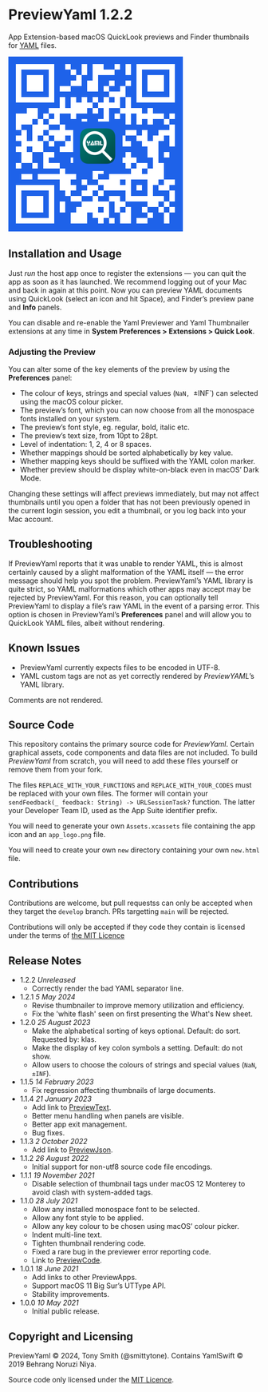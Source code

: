 # PreviewYaml 1.2.2 #

App Extension-based macOS QuickLook previews and Finder thumbnails for [YAML](https://yaml.org) files.

![PreviewYaml App Store QR code](qr-code-py.jpg)

## Installation and Usage ##

Just *run* the host app once to register the extensions &mdash; you can quit the app as soon as it has launched. We recommend logging out of your Mac and back in again at this point. Now you can preview YAML documents using QuickLook (select an icon and hit Space), and Finder’s preview pane and **Info** panels.

You can disable and re-enable the Yaml Previewer and Yaml Thumbnailer extensions at any time in **System Preferences > Extensions > Quick Look**.

### Adjusting the Preview ###

You can alter some of the key elements of the preview by using the **Preferences** panel:

- The colour of keys, strings and special values (`NaN, `±INF`) can selected using the macOS colour picker.
- The preview’s font, which you can now choose from all the monospace fonts installed on your system.
- The preview’s font style, eg. regular, bold, italic etc.
- The preview’s text size, from 10pt to 28pt.
- Level of indentation: 1, 2, 4 or 8 spaces.
- Whether mappings should be sorted alphabetically by key value.
- Whether mapping keys should be suffixed with the YAML colon marker.
- Whether preview should be display white-on-black even in macOS’ Dark Mode.

Changing these settings will affect previews immediately, but may not affect thumbnails until you open a folder that has not been previously opened in the current login session, you edit a thumbnail, or you log back into your Mac account.

## Troubleshooting ##

If PreviewYaml reports that it was unable to render YAML, this is almost certainly caused by a slight malformation of the YAML itself — the error message should help you spot the problem. PreviewYaml’s YAML library is quite strict, so YAML malformations which other apps may accept may be rejected by PreviewYaml. For this reason, you can optionally tell PreviewYaml to display a file’s raw YAML in the event of a parsing error. This option is chosen in PreviewYaml’s **Preferences** panel and will allow you to QuickLook YAML files, albeit without rendering.

## Known Issues ##

* PreviewYaml currently expects files to be encoded in UTF-8.
* YAML custom tags are not as yet correctly rendered by *PreviewYAML*’s YAML library.

Comments are not rendered.

## Source Code ##

This repository contains the primary source code for *PreviewYaml*. Certain graphical assets, code components and data files are not included. To build *PreviewYaml* from scratch, you will need to add these files yourself or remove them from your fork.

The files `REPLACE_WITH_YOUR_FUNCTIONS` and `REPLACE_WITH_YOUR_CODES` must be replaced with your own files. The former will contain your `sendFeedback(_ feedback: String) -> URLSessionTask?` function. The latter your Developer Team ID, used as the App Suite identifier prefix.

You will need to generate your own `Assets.xcassets` file containing the app icon and an `app_logo.png` file.

You will need to create your own `new` directory containing your own `new.html` file.

## Contributions ##

Contributions are welcome, but pull requestss can only be accepted when they target the `develop` branch. PRs targetting `main` will be rejected.

Contributions will only be accepted if they code they contain is licensed under the terms of [the MIT Licence](#LICENSE.md)

## Release Notes ##

- 1.2.2 *Unreleased*
    - Correctly render the bad YAML separator line.
- 1.2.1 *5 May 2024*
    - Revise thumbnailer to improve memory utilization and efficiency.
    - Fix the 'white flash' seen on first presenting the What's New sheet.
- 1.2.0 *25 August 2023*
    - Make the alphabetical sorting of keys optional. Default: do sort. Requested by: klas.
    - Make the display of key colon symbols a setting. Default: do not show.
    - Allow users to choose the colours of strings and special values (`NaN`, `±INF`).
- 1.1.5 *14 February 2023*
    - Fix regression affecting thumbnails of large documents.
- 1.1.4 *21 January 2023*
    - Add link to [PreviewText](https://smittytone.net/previewtext/index.html).
    - Better menu handling when panels are visible.
    - Better app exit management.
    - Bug fixes.
- 1.1.3 *2 October 2022*
    - Add link to [PreviewJson](https://smittytone.net/previewjson/index.html).
- 1.1.2 *26 August 2022*
    - Initial support for non-utf8 source code file encodings.
- 1.1.1 *19 November 2021*
    - Disable selection of thumbnail tags under macOS 12 Monterey to avoid clash with system-added tags.
- 1.1.0 *28 July 2021*
    - Allow any installed monospace font to be selected.
    - Allow any font style to be applied.
    - Allow any key colour to be chosen using macOS’ colour picker.
    - Indent multi-line text.
    - Tighten thumbnail rendering code.
    - Fixed a rare bug in the previewer error reporting code.
    - Link to [PreviewCode](https://smittytone.net/previewcode/index.html).
- 1.0.1 *18 June 2021*
    - Add links to other PreviewApps.
    - Support macOS 11 Big Sur’s UTType API.
    - Stability improvements.
- 1.0.0 *10 May 2021*
    - Initial public release.

## Copyright and Licensing

PreviewYaml © 2024, Tony Smith (@smittytone). Contains YamlSwift © 2019 Behrang Noruzi Niya.

Source code only licensed under the [MIT Licence](LICENSE).
